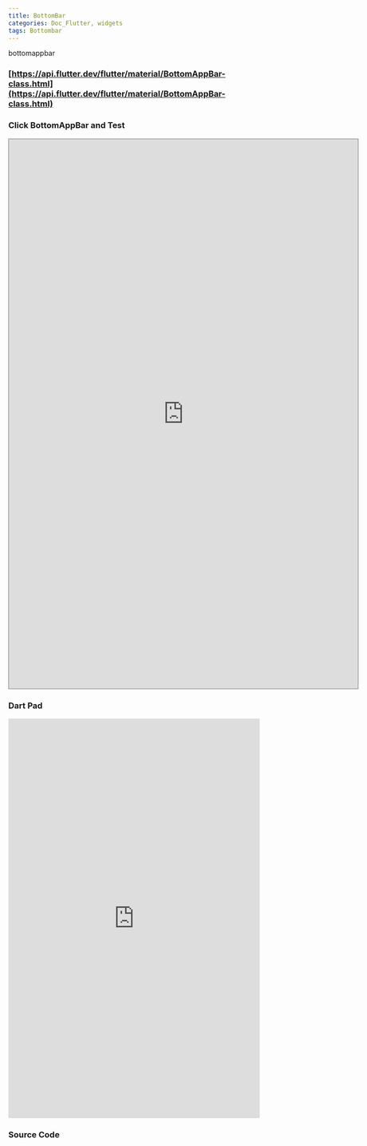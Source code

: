 ```yaml
---
title: BottomBar
categories: Doc_Flutter, widgets
tags: Bottombar
---
```

bottomappbar

### [https://api.flutter.dev/flutter/material/BottomAppBar-class.html](https://api.flutter.dev/flutter/material/BottomAppBar-class.html)


### Click BottomAppBar and Test

<iframe src="https://kissthecoke.github.io/doc_flutter_samples//" style="width:700px;height:1100px;border:1px solid gray"></iframe>

### Dart Pad

<iframe src="https://dartpad.dev/?id=8bd5b5bb8ec46996c0ba478b44a064a3" style="width:100%;height:800px;border:none"></iframe>

### Source Code

<script src="https://gist.github.com/kissthecoke/8bd5b5bb8ec46996c0ba478b44a064a3.js"></script>
